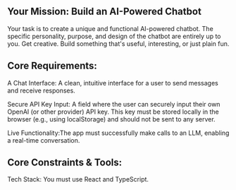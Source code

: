 ## Your Mission: Build an AI-Powered Chatbot

Your task is to create a unique and functional AI-powered chatbot. The specific personality, purpose, and design of the chatbot are entirely up to you. Get creative. Build something that's useful, interesting, or just plain fun.

## Core Requirements:

A Chat Interface: A clean, intuitive interface for a user to send messages and receive responses.

Secure API Key Input: A field where the user can securely input their own OpenAI (or other provider) API key. This key must be stored locally in the browser (e.g., using localStorage) and should not be sent to any server.

Live Functionality:The app must successfully make calls to an LLM, enabling a real-time conversation.

## Core Constraints & Tools:

Tech Stack: You must use React and TypeScript.
